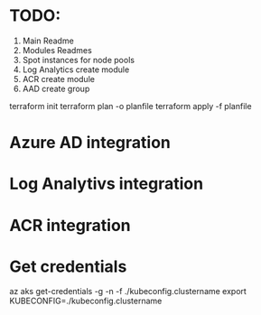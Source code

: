 # TODO:
1. Main Readme
2. Modules Readmes
3. Spot instances for node pools
4. Log Analytics create module
5. ACR create module
6. AAD create group

terraform init
terraform plan -o planfile
terraform apply -f planfile


# Azure AD integration

# Log Analytivs integration

# ACR integration


# Get credentials

az aks get-credentials -g <name> -n <name> -f ./kubeconfig.clustername
export KUBECONFIG=./kubeconfig.clustername